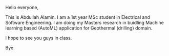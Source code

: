 Hello everyone,

This is Abdullah Alamin. I am a 1st year MSc student in Electrical and Software Engineering. I am doing my Masters research in buidling Machine learning based (AutoML) application for Geothermal (drilling) domain.

I hope to see you guys in class. 

Bye.